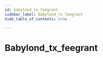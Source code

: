```yaml
---
id: babylond_tx_feegrant
sidebar_label: Babylond_tx_feegrant
hide_table_of_contents: true

---
```


# Babylond_tx_feegrant